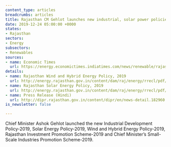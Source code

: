 ```yaml
---
content_type: articles
breadcrumbs: articles
title: Rajasthan CM Gehlot launches new industrial, solar power policies
date: 2019-12-24 05:00:00 +0000
states:
- Rajasthan
sectors:
- Energy
subsectors:
- Renewables
sources:
- name: Economic Times
  url: https://energy.economictimes.indiatimes.com/news/renewable/rajasthan-cm-gehlot-launches-new-industrial-solar-power-policies/72895403
details:
- name: Rajasthan Wind and Hybrid Energy Policy, 2019
  url: http://energy.rajasthan.gov.in/content/dam/raj/energy/rrecl/pdf/Home%20Page/Rajasthan%20Wind%20and%20Hybrid%20Energy%20Policy2019.pdf
- name: Rajasthan Solar Energy Policy, 2019
  url: http://energy.rajasthan.gov.in/content/dam/raj/energy/rrecl/pdf/Home%20Page/Rajasthan%20Solar%20Energy%20Policy2019.pdf
- name: Press Release (Hindi)
  url: http://dipr.rajasthan.gov.in/content/dipr/en/news-detail.182960.html
is_newsletter: false

---
```

Chief Minister Ashok Gehlot launched the new Industrial Development Policy-2019, Solar Energy Policy-2019, Wind and Hybrid Energy Policy-2019, Rajasthan Investment Promotion Scheme-2019 and Chief Minister’s Small-Scale Industries Promotion Scheme-2019.

